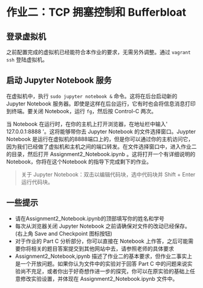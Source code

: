 # 作业二：TCP 拥塞控制和 Bufferbloat

## 登录虚拟机

之前配置完成的虚拟机已经能符合本作业的要求，无需另外调整。通过 ```vagrant ssh``` 登陆虚拟机。

## 启动 Jupyter Notebook 服务

在虚拟机中，执行 ```sudo jupyter notebook &``` 命令。这将在后台启动新的 Jupyter Notebook 服务器。即使是这样在后台运行，它有时也会将信息消息打印到终端。要关闭 Notebook，运行 ```fg```，然后按 Control-C 两次。

当 Notebook 在运行时，在你的主机上打开浏览器，在地址栏中输入' 127.0.0.1:8888 '。这将能够带你去 Jupyter Notebook 的文件选择窗口。Juypter Notebook 是运行在虚拟机的8888端口上的，但是你可以通过你的主机访问它，因为我们已经做了虚拟机和主机之间的端口转发。在文件选择窗口中，进入作业二的目录，然后打开 Assignment2_Notebook.ipynb 。这将打开一个有详细说明的 Notebook，你将在这个Notebook 的指导下完成剩下的作业。

> 关于 Jupyter Notebook：双击以编辑代码块，选中代码块并 Shift + Enter 运行代码块。

## 一些提示

* 请在Assignment2_Notebook.ipynb的顶部填写你的姓名和学号
* 每次从浏览器关闭 Jupyter Notebook 之前请确保对文件的改动已经保存。(右上角 Save and Checkpoint 图标按钮)
* 对于作业的 Part C 分析部分，你可以直接在 Notebook 上作答，之后可能需要你将相关的题目答案提交到其他网站中去，请参照老师的具体要求
* Assignment2_Notebook,ipynb 描述了作业二的基本要求，但作业二事实上是一个开放问题。如果你认为文件中的实验对于回答 Part C 中的问题来说实验尚不充足，或者你出于好奇想作进一步的探究，你可以在原实验的基础上任意修改实验设置，并体现在 Assignment2_Notebook.ipynb 文件中。